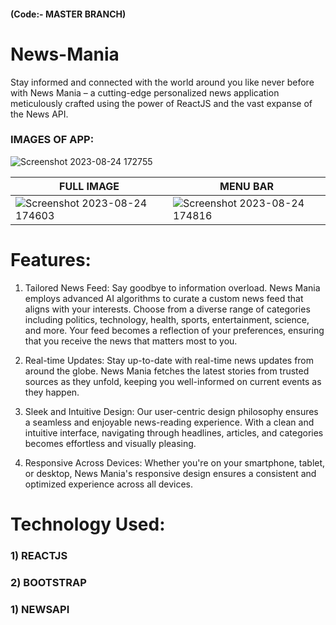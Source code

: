 #### (Code:- MASTER BRANCH)
# News-Mania
Stay informed and connected with the world around you like never before with News Mania – a cutting-edge personalized news application meticulously crafted using the power of ReactJS and the vast expanse of the News API. 

### IMAGES OF APP:

![Screenshot 2023-08-24 172755](https://github.com/gaurav9359/News-Mania/assets/114300073/d10018f6-93b5-470a-baa8-a8bed4206381)

  | FULL IMAGE             | MENU BAR               |
| ---------------------- | ---------------------- |
| ![Screenshot 2023-08-24 174603](https://github.com/gaurav9359/News-Mania/assets/114300073/57788d98-173e-49e0-be4b-723d23a1bcdb) | ![Screenshot 2023-08-24 174816](https://github.com/gaurav9359/News-Mania/assets/114300073/4d433795-c898-4751-8906-bcadbd84bdcc)|




# Features:
1) Tailored News Feed: Say goodbye to information overload. News Mania employs advanced AI algorithms to curate a custom news feed that aligns with your interests. Choose from a diverse range of categories including politics, technology, health, sports, entertainment, science, and more. Your feed becomes a reflection of your preferences, ensuring that you receive the news that matters most to you.

2) Real-time Updates: Stay up-to-date with real-time news updates from around the globe. News Mania fetches the latest stories from trusted sources as they unfold, keeping you well-informed on current events as they happen.

3) Sleek and Intuitive Design: Our user-centric design philosophy ensures a seamless and enjoyable news-reading experience. With a clean and intuitive interface, navigating through headlines, articles, and categories becomes effortless and visually pleasing.

4) Responsive Across Devices: Whether you're on your smartphone, tablet, or desktop, News Mania's responsive design ensures a consistent and optimized experience across all devices.


# Technology Used:

### 1) REACTJS
### 2) BOOTSTRAP
### 1) NEWSAPI




